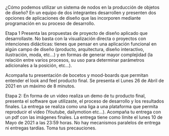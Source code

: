 ¿Cómo podemos utilizar un sistema de nodos en la producción de objetos de diseño? En un equipo de dos integrantes desarrollen y presenten dos opciones de aplicaciones de diseño que las incorporen mediante programación en su proceso de desarrollo.

Etapa 1  Presenta las propuestas de proyecto de diseño aplicado que desarrollaste. No basta con la visualización directa o proyectos con intenciones didácticas: tienes que pensar en una aplicación funcional en algún campo de diseño (producto, arquitectura, diseño interactivo, ilustración, moda, etc...) y en formas de generar mayor complejidad (la relación entre varios procesos, su uso para determinar parámetros adicionales a la posición, etc...). 

Acompaña tu presentación de bocetos y mood-boards que permitan entender el look and feel producto final. Se presenta el Lunes 26 de  Abril de 2021 en un máximo de 8 minutos.

Etapa 2: En forma de un video realiza un demo de tu producto final, presenta el software que utilizaste, el proceso de desarrollo y los resultados finales. La entrega se realiza como una liga a una plataforma que permita reproducir el video (Youtube, dailymotion etc…). Acompaña tu entrega con un pdf con las imágenes finales. La entrega tiene como límite el lunes 10 de  Mayo de 2021 a las 23:59 horas. No hay mecanismos paralelos de entrega ni entregas tardías. Toma tus precauciones.
